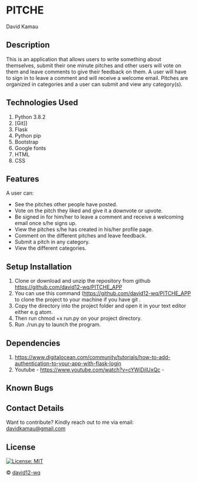 # PITCHE
David Kamau

## Description
This is an application that allows users to write something about themselves, submit their one minute pitches and other users will vote on them and leave comments to give their feedback on them. A user will have to sign in to leave a comment and will receive a welcome email. Pitches are organized in categories and a user can submit and view any category(s).

## Technologies Used
1. Python 3.8.2
2. [Git]]
3. Flask
4. Python pip
5. Bootstrap
6. Google fonts
7. HTML
8. CSS

## Features
A user can:
- See the pitches other people have posted.
- Vote on the pitch they liked and give it a downvote or upvote.
- Be signed in for him/her to leave a comment and receive a welcoming email once s/he signs up.
- View the pitches s/he has created in his/her profile page.
- Comment on the different pitches and leave feedback.
- Submit a pitch in any category.
- View the different categories.

## Setup Installation
1. Clone or download and unzip the repository from github https://github.com/david12-wq/PITCHE_APP
2. You can use this command (https://github.com/david12-wq/PITCHE_APP to clone the project to your machine if you have git .
3. Copy the directory into the project folder and open it in your text editor either e.g atom.
4. Then run chmod +x run.py on your project directory.
5. Run ./run.py to launch the program.

## Dependencies
1. https://www.digitalocean.com/community/tutorials/how-to-add-authentication-to-your-app-with-flask-login
2. Youtube - https://www.youtube.com/watch?v=cYWiDiIUxQc -

## Known Bugs





## Contact Details
Want to contribute?
Kindly reach out to me via email: davidkamau@gmail.com

## License
[![License: MIT](https://img.shields.io/badge/License-MIT-yellow.svg)](https://github.com/david12-wq/PITCHE_APP/blob/master/LICENSE)

© [david12-wq](https://github.com/david12-wq/)